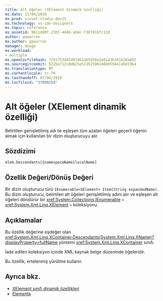 ```yaml
---
title: Alt öğeler (XElement dinamik özelliği)
ms.date: 11/04/2016
ms.prod: visual-studio-dev15
ms.technology: vs-ide-designers
ms.topic: reference
ms.assetid: 9611d00f-23bf-444b-ab0c-f30701bfc13d
author: gewarren
ms.author: gewarren
manager: douge
ms.workload:
- multiple
ms.openlocfilehash: 7255753445d014b1ab59f6e2e8143b341b28a892
ms.sourcegitcommit: 522ba712c0d625e51352506146b0556414681964
ms.translationtype: MT
ms.contentlocale: tr-TR
ms.lasthandoff: 07/06/2018
ms.locfileid: "37890259"
---
```

# <a name="descendants-xelement-dynamic-property"></a>Alt öğeler (XElement dinamik özelliği)

Belirtilen genişletilmiş adı ile eşleşen tüm azalan öğeleri geçerli öğenin almak için kullanılan bir dizin oluşturucuyu alır.

## <a name="syntax"></a>Sözdizimi

```xaml
elem.Descendants[{namespaceName}localName]
```

## <a name="property-valuereturn-value"></a>Özellik Değeri/Dönüş Değeri

Bir dizin oluşturucu türü `IEnumerable<XElement> Item(String expandedName)`. Bu dizin oluşturucu, belirtilen alt öğeleri genişletilmiş adını alır ve eşleşen alt öğeleri döndürür bir <xref:System.Collections.IEnumerable> `<` <xref:System.Xml.Linq.XElement> `>` koleksiyonu.

## <a name="remarks"></a>Açıklamalar

Bu özellik değerine eşdeğer olan <xref:System.Xml.Linq.XContainer.Descendants(System.Xml.Linq.XName)?displayProperty=fullName> yöntemi <xref:System.Xml.Linq.XContainer> sınıfı.

İade edilen koleksiyon içinde XML kaynak belge düzeninde öğeleridir.

Bu özellik, ertelenmiş yürütme kullanır.

## <a name="see-also"></a>Ayrıca bkz.

- [XElement sınıfı dinamik özellikleri](../designers/xelement-class-dynamic-properties.md)
- [Elements](../designers/elements-xelement-dynamic-property.md)